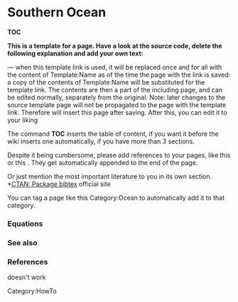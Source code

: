 # Southern Ocean

__TOC__ 

**This is a template for a page. Have a look at the source code, delete the following explanation and add your own text:**

<nowiki></nowiki> — when this template link is used, it will be replaced once and for all with the content of Template:Name as of the time the page with the link is saved: a copy of the contents of Template:Name will be substituted for the template link. The contents are then a part of the including page, and can be edited normally, separately from the original. Note: later changes to the source template page will not be propagated to the page with the template link. Therefore <nowiki></nowiki> will insert this page after saving. After this, you can edit it to your liking

The command <nowiki>__TOC__</nowiki> inserts the table of content, if you want it before the wiki inserts one automatically, if you have more than 3 sections. 

Despite it being cumbersome, please add references to your pages, like this or this . They get automatically appended to the end of the page.

Or just mention the most important literature to you in its own section.
*[CTAN: Package bibtex](https://www.ctan.org/pkg/bibtex) official site

You can tag a page like this <nowiki>Category:Ocean</nowiki> to automatically add it to that category.

### Equations

### See also

### References

<nowiki></nowiki> doesn't work

Category:HowTo
